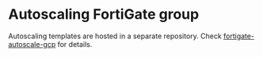 # Autoscaling FortiGate group

Autoscaling templates are hosted in a separate repository. Check [fortigate-autoscale-gcp](https://github.com/fortinet/fortigate-autoscale-gcp) for details.
